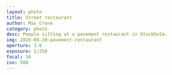 ```yaml
---
layout: photo
title: Street restaurant
author: Max Crone
category: photo
desc: People sitting at a pavement restaurant in Stockholm.
img: 2020-09-20-pavement-restaurant
aperture: 3.6 
exposure: 1/250
focal: 34
iso: 500
---
```


